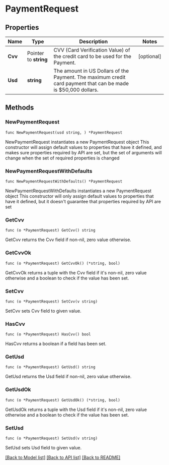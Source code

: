 # PaymentRequest

## Properties

Name | Type | Description | Notes
------------ | ------------- | ------------- | -------------
**Cvv** | Pointer to **string** | CVV (Card Verification Value) of the credit card to be used for the Payment.  | [optional] 
**Usd** | **string** | The amount in US Dollars of the Payment. The maximum credit card payment that can be made is $50,000 dollars.  | 

## Methods

### NewPaymentRequest

`func NewPaymentRequest(usd string, ) *PaymentRequest`

NewPaymentRequest instantiates a new PaymentRequest object
This constructor will assign default values to properties that have it defined,
and makes sure properties required by API are set, but the set of arguments
will change when the set of required properties is changed

### NewPaymentRequestWithDefaults

`func NewPaymentRequestWithDefaults() *PaymentRequest`

NewPaymentRequestWithDefaults instantiates a new PaymentRequest object
This constructor will only assign default values to properties that have it defined,
but it doesn't guarantee that properties required by API are set

### GetCvv

`func (o *PaymentRequest) GetCvv() string`

GetCvv returns the Cvv field if non-nil, zero value otherwise.

### GetCvvOk

`func (o *PaymentRequest) GetCvvOk() (*string, bool)`

GetCvvOk returns a tuple with the Cvv field if it's non-nil, zero value otherwise
and a boolean to check if the value has been set.

### SetCvv

`func (o *PaymentRequest) SetCvv(v string)`

SetCvv sets Cvv field to given value.

### HasCvv

`func (o *PaymentRequest) HasCvv() bool`

HasCvv returns a boolean if a field has been set.

### GetUsd

`func (o *PaymentRequest) GetUsd() string`

GetUsd returns the Usd field if non-nil, zero value otherwise.

### GetUsdOk

`func (o *PaymentRequest) GetUsdOk() (*string, bool)`

GetUsdOk returns a tuple with the Usd field if it's non-nil, zero value otherwise
and a boolean to check if the value has been set.

### SetUsd

`func (o *PaymentRequest) SetUsd(v string)`

SetUsd sets Usd field to given value.



[[Back to Model list]](../README.md#documentation-for-models) [[Back to API list]](../README.md#documentation-for-api-endpoints) [[Back to README]](../README.md)


